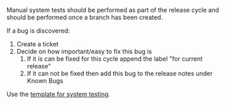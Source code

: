 Manual system tests should be performed as part of the release cycle and should be performed once a branch has been created.

If a bug is discovered:

1. Create a ticket
1. Decide on how important/easy to fix this bug is
    1. If it is can be fixed for this cycle append the label "for current release"
    1. If it can not be fixed then add this bug to the release notes under Known Bugs

Use the [template for system testing](testing/manual_system_tests_template.xlsx).
